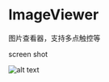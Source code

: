ImageViewer
===========

图片查看器，支持多点触控等

screen shot

![alt text](https://raw.githubusercontent.com/microjixl/LevelsChoice/master/screen_shot.gif)
